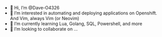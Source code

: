 - 👋 Hi, I’m @Dave-O4326
- 👀 I’m interested in automating and deploying applications on Openshift. And Vim, always Vim (or Neovim)
- 🌱 I’m currently learning Lua, Golang, SQL, Powershell, and more
- 💞️ I’m looking to collaborate on ...
